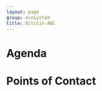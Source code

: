 ```yaml
---
layout: page
group: ecosystem
title: Bitcoin-ABC
---
```


Agenda
======


Points of Contact
=================

